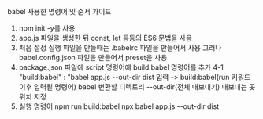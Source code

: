 babel 사용한 명령어 및 순서 가이드

1. npm init -y를 사용
2. app.js 파일을 생성한 뒤 const, let 등등의 ES6 문법을 사용
3. 처음 설정 실행 파일을 만들때는 .babelrc 파일을 만들어서 사용
  그러나 babel.config.json 파일을 만들어서 preset을 사용
4. package.json 파일에 script 명령어에 build:babel 명령어를 추가
  4-1 "build:babel" : "babel app.js --out-dir dist 입력
    -> build:babel(run 키워드 이후 입력될 명령어) babel 변환할 디렉토리 --out-dir(전체 내보내기) 내보내는 곳 위치 지정
5. 실행 명령어 npm run build:babel
              npx babel app.js --out-dir dist
